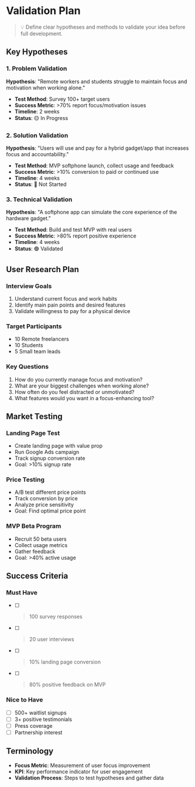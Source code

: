# Validation Plan

> 💡 Define clear hypotheses and methods to validate your idea before full development.

## Key Hypotheses
### 1. Problem Validation
**Hypothesis**: "Remote workers and students struggle to maintain focus and motivation when working alone."
- **Test Method**: Survey 100+ target users
- **Success Metric**: >70% report focus/motivation issues
- **Timeline**: 2 weeks
- **Status**: 🟡 In Progress

### 2. Solution Validation
**Hypothesis**: "Users will use and pay for a hybrid gadget/app that increases focus and accountability."
- **Test Method**: MVP softphone launch, collect usage and feedback
- **Success Metric**: >10% conversion to paid or continued use
- **Timeline**: 4 weeks
- **Status**: 🔴 Not Started

### 3. Technical Validation
**Hypothesis**: "A softphone app can simulate the core experience of the hardware gadget."
- **Test Method**: Build and test MVP with real users
- **Success Metric**: >80% report positive experience
- **Timeline**: 4 weeks
- **Status**: 🟢 Validated

## User Research Plan
### Interview Goals
1. Understand current focus and work habits
2. Identify main pain points and desired features
3. Validate willingness to pay for a physical device

### Target Participants
- 10 Remote freelancers
- 10 Students
- 5 Small team leads

### Key Questions
1. How do you currently manage focus and motivation?
2. What are your biggest challenges when working alone?
3. How often do you feel distracted or unmotivated?
4. What features would you want in a focus-enhancing tool?

## Market Testing

### Landing Page Test
- Create landing page with value prop
- Run Google Ads campaign
- Track signup conversion rate
- Goal: >10% signup rate

### Price Testing
- A/B test different price points
- Track conversion by price
- Analyze price sensitivity
- Goal: Find optimal price point

### MVP Beta Program
- Recruit 50 beta users
- Collect usage metrics
- Gather feedback
- Goal: >40% active usage

## Success Criteria
### Must Have
- [ ] >100 survey responses
- [ ] >20 user interviews
- [ ] >10% landing page conversion
- [ ] >80% positive feedback on MVP

### Nice to Have
- [ ] 500+ waitlist signups
- [ ] 3+ positive testimonials
- [ ] Press coverage
- [ ] Partnership interest

## Terminology
- **Focus Metric**: Measurement of user focus improvement
- **KPI**: Key performance indicator for user engagement
- **Validation Process**: Steps to test hypotheses and gather data
